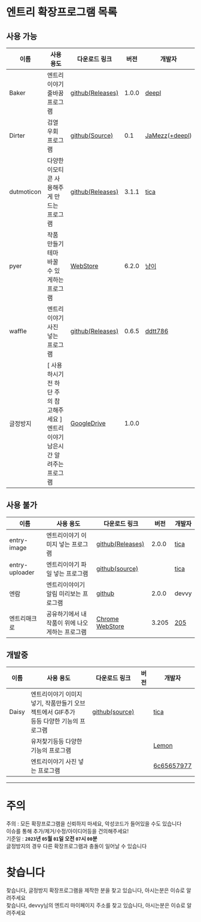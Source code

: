 # 엔트리 확장프로그램 목록

  ## 사용 가능
  |이름|사용 용도|다운로드 링크|버전|개발자|
  |-|-|-|-|-|
  |Baker|엔트리이야기 줄바꿈 프로그램|[github(Releases)](https://github.com/deliciouswaffle/Baker/releases/tag/crx)|1.0.0|[deepl](https://playentry.org/profile/64100ab2d4c5cc008aa08078?sort=created&term=all)|
  |Dirter|검열 우회 프로그램|[github(Source)](https://github.com/Im-JaMezz/Dirter)|0.1|[JaMezz](https://playentry.org/profile/642967259d3c0c00733b01b5?sort=created&term=all)([+deepl](https://playentry.org/profile/64100ab2d4c5cc008aa08078?sort=created&term=all))|
  |dutmoticon|다양한 이모티콘 사용해주게 만드는 프로그램|[github(Releases)](https://github.com/EntryHack/dutmoticon/releases/tag/3.1.1)|3.1.1|[tica](https://playentry.org/profile/60bc5559659bf40bd15d022c/project?sort=created&term=all)|
  |pyer|작품 만들기 테마 바꿀 수 있게하는 프로그램|[WebStore](https://chrome.google.com/webstore/detail/pyer-엔트리-테마/acakicmakfimdjpiopdgocnkemebjmln)|6.2.0|[냥이](https://playentry.org/profile/54b8879177aebdc00b150b12?sort=created&term=all)|
  |waffle|엔트리이야기 사진 넣는 프로그램|[github(Releases)](https://github.com/ddtt786/waffle/releases/tag/0.6.5)|0.6.5|[ddtt786](https://playentry.org/profile/6267d6308d2fe905d32ab6e0?sort=created&term=all)|
  |글정방지|[ 사용하시기전 하단 주의 참고해주세요 ]<br>엔트리이야기  남은시간 알려주는 프로그램|[GoogleDrive](https://drive.google.com/file/d/1km3cE54-I-9y38XRfZb2fEoz3AyQo9x7/view)|1.0.0||

  ## 사용 불가
  |이름|사용 용도|다운로드 링크|버전|개발자|
  |-|-|-|-|-|
  |entry-image|엔트리이야기 이미지 넣는 프로그램|[github(Releases)](https://github.com/EntryHack/entry-image/releases/tag/2.0.0)|2.0.0|[tica](https://playentry.org/profile/60bc5559659bf40bd15d022c/project?sort=created&term=all)|
  |entry-uploader|엔트리이야기 파일 넣는 프로그램|[github(source)](https://github.com/thoratica/entry-uploader)||[tica](https://playentry.org/profile/60bc5559659bf40bd15d022c/project?sort=created&term=all)|
  |엔람|엔트리이야이기 알림 미리보는 프로그램|[github](./files/엔람.zip)|2.0.0|devvy|
  |엔트리매크로|공유하기에서 내 작품이 위에 나오게하는 프로그램|[Chrome WebStore](https://chrome.google.com/webstore/detail/엔트리매크로/ppohgfpoodnckkkmiecloifljfkbbmlf?hl=ko)|3.205|[205](https://playentry.org/profile/56136825dadc91e1235b460d?sort=created&term=all)|

  ## 개발중
  |이름|사용 용도|다운로드 링크|버전|개발자|
  |-|-|-|-|-|
  |Daisy|엔트리이야기 이미지 넣기, 작품만들기 오브젝트에서 GIF추가<br>등등 다양한 기능의 프로그램|[github(source)](https://github.com/EntryHack/daisy)||[tica](https://playentry.org/profile/60bc5559659bf40bd15d022c/project?sort=created&term=all)|
  ||유저찾기등등 다양한 기능의 프로그램|||[Lemon](https://playentry.org/profile/615d31d849e1950333001a9f/project?sort=created&term=all)|
  ||엔트리이야기 사진 넣는 프로그램|||[6c65657977](https://playentry.org/profile/5a5f38f2cb6f99f6b6347479?sort=created&term=all)|

---

# 주의
주의 : 모든 확장프로그램을 신뢰하지 마세요, 악성코드가 들어있을 수도 있습니다  
이슈를 통해 추가/제거/수정/아이디어등을 건의해주세요!  
기준일 : __`2023`년 `05`월 `01`일 오전 `07`시 `00`분__  
글정방지의 경우 다른 확장프로그램과 충돌이 일어날 수 있습니다

# 찾습니다
찾습니다, 글정방지 확장프로그램을 제작한 분을 찾고 있습니다, 아시는분은 이슈로 알려주세요  
찾습니다, devvy님의 엔트리 마이페이지 주소를 찾고 있습니다, 아시는분은 이슈로 알려주세요
